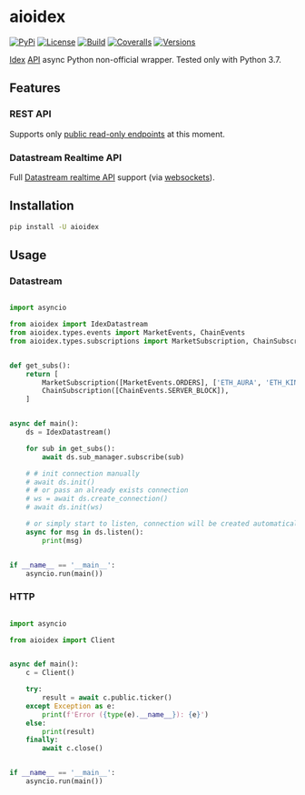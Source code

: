 # aioidex

[![PyPi](https://img.shields.io/pypi/v/aioidex.svg)](https://pypi.org/project/aioidex/)
[![License](https://img.shields.io/pypi/l/aioidex.svg)](https://pypi.org/project/aioidex/)
[![Build](https://travis-ci.com/ape364/aioidex.svg?branch=master)](https://travis-ci.com/ape364/aioidex)
[![Coveralls](https://img.shields.io/coveralls/ape364/aioidex.svg)](https://coveralls.io/github/ape364/aioidex)
[![Versions](https://img.shields.io/pypi/pyversions/aioidex.svg)](https://pypi.org/project/aioidex/)


[Idex](https://idex.market/) [API](https://docs.idex.market/) async Python non-official wrapper. Tested only with Python 3.7.

## Features

### REST API 

Supports only [public read-only endpoints](https://docs.idex.market/#group/HTTP-API) at this moment.

### Datastream Realtime API

Full [Datastream realtime API](https://docs.idex.market/#tag/Datastream-Introduction) support (via [websockets](https://github.com/aaugustin/websockets)).

## Installation

```sh
pip install -U aioidex
```

## Usage

### Datastream

```python

import asyncio

from aioidex import IdexDatastream
from aioidex.types.events import MarketEvents, ChainEvents
from aioidex.types.subscriptions import MarketSubscription, ChainSubscription


def get_subs():
    return [
        MarketSubscription([MarketEvents.ORDERS], ['ETH_AURA', 'ETH_KIN']),
        ChainSubscription([ChainEvents.SERVER_BLOCK]),
    ]


async def main():
    ds = IdexDatastream()

    for sub in get_subs():
        await ds.sub_manager.subscribe(sub)

    # # init connection manually
    # await ds.init()
    # # or pass an already exists connection
    # ws = await ds.create_connection()
    # await ds.init(ws)

    # or simply start to listen, connection will be created automatically
    async for msg in ds.listen():
        print(msg)


if __name__ == '__main__':
    asyncio.run(main())
```

### HTTP
```python

import asyncio

from aioidex import Client


async def main():
    c = Client()

    try:
        result = await c.public.ticker()
    except Exception as e:
        print(f'Error ({type(e).__name__}): {e}')
    else:
        print(result)
    finally:
        await c.close()


if __name__ == '__main__':
    asyncio.run(main())
```